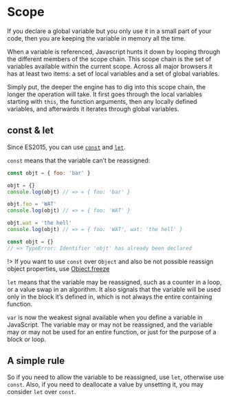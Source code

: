 # Scope

If you declare a global variable but you only use it in a small part of your code,
then you are keeping the variable in memory all the time.

When a variable is referenced, Javascript hunts it down by looping through the
different members of the scope chain. This scope chain is the set of variables
available within the current scope. Across all major browsers it has at least
two items: a set of local variables and a set of global variables.

Simply put, the deeper the engine has to dig into this scope chain, the longer
the operation will take. It first goes through the local variables starting with
`this`, the function arguments, then any locally defined variables, and afterwards
it iterates through global variables.

## const & let

Since ES2015, you can use [`const`](https://developer.mozilla.org/en-US/docs/Web/JavaScript/Reference/Statements/const) and [`let`](https://developer.mozilla.org/en-US/docs/Web/JavaScript/Reference/Statements/let).

`const` means that the variable can’t be reassigned:

```js
const objt = { foo: 'bar' }

objt = {}
console.log(objt) // => = { foo: 'bar' }

objt.foo = 'WAT'
console.log(objt) // => = { foo: 'WAT' }

objt.wat = 'the hell'
console.log(objt) // => = { foo: 'WAT', wat: 'the hell' }

const objt = {}
// => TypeError: Identifier 'objt' has already been declared
```

!> If you want to use `const` over `Object` and also be not possible reassign
object properties, use [Object.freeze](https://developer.mozilla.org/en-US/docs/Web/JavaScript/Reference/Global_Objects/Object/freeze)

`let` means that the variable may be reassigned, such as a counter in a loop, or
a value swap in an algorithm. It also signals that the variable will be used only
in the block it’s defined in, which is not always the entire containing function.

`var` is now the weakest signal available when you define a variable in JavaScript.
The variable may or may not be reassigned, and the variable may or may not be used
for an entire function, or just for the purpose of a block or loop.

## A simple rule

So if you need to allow the variable to be reassigned, use `let`, otherwise use
`const`. Also, if you need to deallocate a value by unsetting it, you may consider
`let` over `const`.
